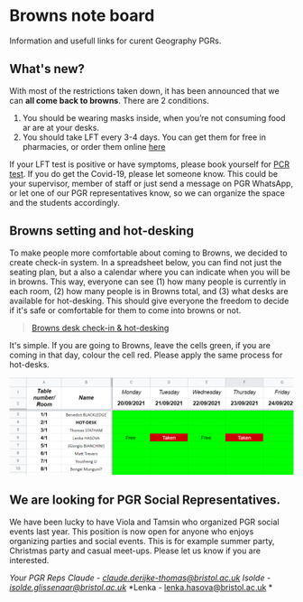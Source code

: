 # Browns note board

Information and usefull links for curent Geography PGRs.

## What's new?

With most of the restrictions taken down, it has been announced that we can **all come back to browns**. There are 2 conditions.
1. You should be wearing masks inside, when you’re not consuming food ar are at your desks.
2. You should take LFT every 3-4 days. You can get them for free in pharmacies, or order them online [here](https://www.gov.uk/order-coronavirus-rapid-lateral-flow-tests)

If your LFT test is positive or have symptoms, please book yourself for [PCR test](https://www.nhs.uk/conditions/coronavirus-covid-19/testing/get-tested-for-coronavirus/). If you do get the Covid-19, please let someone know. This could be your supervisor, member of staff or just send a message on PGR WhatsApp, or let one of our PGR representatives know, so we can organize the space and the students accordingly.


## Browns setting and hot-desking

To make people more comfortable about coming to Browns, we decided to create check-in system. In a spreadsheet below, you can find not just the seating plan, but a also a calendar where you can indicate when you will be in browns. This way, everyone can see (1) how many people is currently in each room, (2) how many people is in Browns total, and (3) what desks are available for hot-desking. This should give everyone the freedom to decide if it's safe or comfortable for them to come into browns or not.

> [Browns desk check-in & hot-desking](https://docs.google.com/spreadsheets/d/1E2dg7tIT-jAFbEEQU-WUVP-tiqFN4De8_NhPHV7ueQk/edit#gid=0)


It's simple. If you are going to Browns, leave the cells green, if you are coming in that day, colour the cell red. Please apply the same process for hot-desks.

![png](./Capture1.png)


## We are looking for PGR Social Representatives.

We have been lucky to have Viola and Tamsin who organized PGR social events last year. This position is now open for anyone who enjoys organizing parties and social events. This is for example summer party, Christmas party and casual meet-ups. Please let us know if you are interested.

*Your PGR Reps*
*Claude - claude.derijke-thomas@bristol.ac.uk*
*Isolde - isolde.glissenaar@bristol.ac.uk*
*Lenka - lenka.hasova@bristol.ac.uk *
